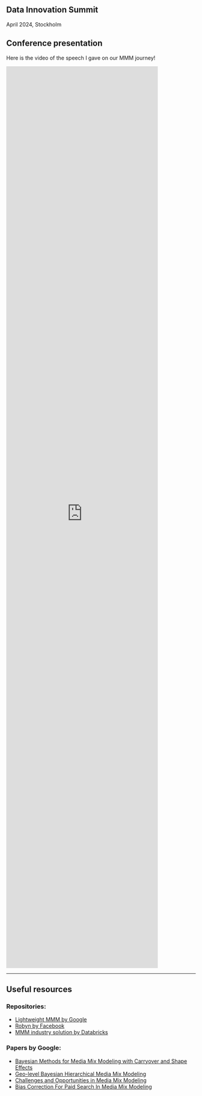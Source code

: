 Data Innovation Summit
---

April 2024, Stockholm

## Conference presentation
Here is the video of the speech I gave on our MMM journey!

<style>
  .responsive-iframe {
    width: 80%;
    height: 60vh; /* 100% of the viewport height */
    border: none; /* Optional: Remove border */
  }
</style>

<iframe class="responsive-iframe" src="https://drive.google.com/file/d/1_ipPNMut4uHTRCbsy-CLGOKwrw1OtxoW/preview" allow="autoplay"></iframe>

---

## Useful resources

### Repositories:
- [Lightweight MMM by Google](https://github.com/google/lightweight_mmm)
- [Robyn by Facebook](https://github.com/facebookexperimental/Robyn)
- [MMM industry solution by Databricks](https://github.com/databricks-industry-solutions/media-mix-modeling)

### Papers by Google:
- [Bayesian Methods for Media Mix Modeling with Carryover and Shape Effects](https://research.google/pubs/bayesian-methods-for-media-mix-modeling-with-carryover-and-shape-effects/)
- [Geo-level Bayesian Hierarchical Media Mix Modeling](https://research.google/pubs/geo-level-bayesian-hierarchical-media-mix-modeling/)
- [Challenges and Opportunities in Media Mix Modeling](https://research.google/pubs/challenges-and-opportunities-in-media-mix-modeling/)
- [Bias Correction For Paid Search In Media Mix Modeling](https://arxiv.org/abs/1807.03292)
